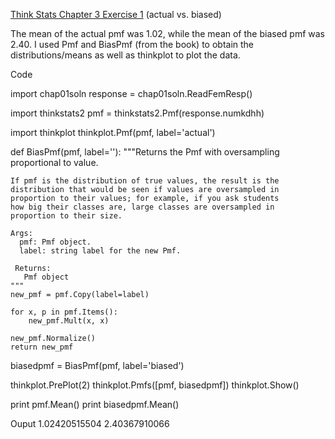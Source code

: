 [Think Stats Chapter 3 Exercise 1](http://greenteapress.com/thinkstats2/html/thinkstats2004.html#toc31) (actual vs. biased)

The mean of the actual pmf was 1.02, while the mean of the biased pmf was 2.40.  I used Pmf and BiasPmf (from the book) to obtain the distributions/means as well as thinkplot to plot the data.

Code

import chap01soln
response = chap01soln.ReadFemResp()

import thinkstats2
pmf = thinkstats2.Pmf(response.numkdhh)

import thinkplot
thinkplot.Pmf(pmf, label='actual')

def BiasPmf(pmf, label=''):
    """Returns the Pmf with oversampling proportional to value.

    If pmf is the distribution of true values, the result is the
    distribution that would be seen if values are oversampled in
    proportion to their values; for example, if you ask students
    how big their classes are, large classes are oversampled in
    proportion to their size.

    Args:
      pmf: Pmf object.
      label: string label for the new Pmf.

     Returns:
       Pmf object
    """
    new_pmf = pmf.Copy(label=label)

    for x, p in pmf.Items():
        new_pmf.Mult(x, x)
        
    new_pmf.Normalize()
    return new_pmf

biasedpmf = BiasPmf(pmf, label='biased') 

thinkplot.PrePlot(2)
thinkplot.Pmfs([pmf, biasedpmf])
thinkplot.Show()

print pmf.Mean()
print biasedpmf.Mean() 

Ouput
1.02420515504
2.40367910066
